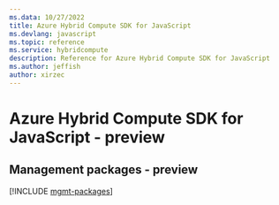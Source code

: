 ```yaml
---
ms.data: 10/27/2022
title: Azure Hybrid Compute SDK for JavaScript
ms.devlang: javascript
ms.topic: reference
ms.service: hybridcompute
description: Reference for Azure Hybrid Compute SDK for JavaScript
ms.author: jeffish
author: xirzec
---
```

# Azure Hybrid Compute SDK for JavaScript - preview

## Management packages - preview
[!INCLUDE [mgmt-packages](hybrid-compute-mgmt-index.md)]
